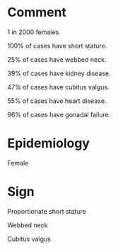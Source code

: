 # Comment

1 in 2000 females.

100% of cases have short stature.

25% of cases have webbed neck.

39% of cases have kidney disease.

47% of cases have cubitus valgus.

55% of cases have heart disease.

96% of cases have gonadal failure.

# Epidemiology

Female

# Sign

Proportionate short stature

Webbed neck

Cubitus valgus
